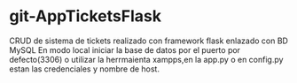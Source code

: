 # git-AppTicketsFlask
CRUD de sistema de tickets realizado con framework flask enlazado con BD MySQL
En modo local iniciar la base de datos por el puerto por defecto(3306) o utilizar la herrmaienta xampps,en la app.py o en config.py estan las credenciales y nombre de host.
